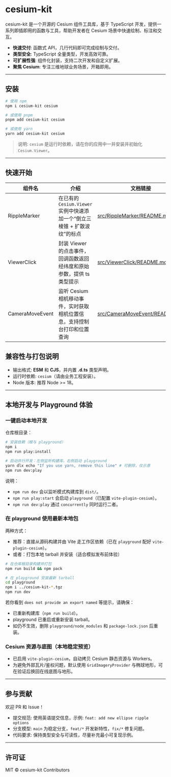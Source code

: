 # cesium-kit

cesium-kit 是一个开源的 Cesium 组件工具库，基于 TypeScript 开发，提供一系列即插即用的函数与工具，帮助开发者在 Cesium 场景中快速绘制、标注和交互。

- **快速交付**: 函数式 API，几行代码即可完成绘制与交付。
- **类型安全**: TypeScript 全量类型，开发高效可靠。
- **可扩展性强**: 组件化封装，支持二次开发和自定义扩展。
- **聚焦 Cesium**: 专注三维地球业务场景，开箱即用。

---

## 安装

```bash
# 使用 npm
npm i cesium-kit cesium

# 或使用 pnpm
pnpm add cesium-kit cesium

# 或使用 yarn
yarn add cesium-kit cesium
```

> 说明: `cesium` 是运行时依赖，请在你的应用中一并安装并初始化 `Cesium.Viewer`。

---

## 快速开始

| 组件名          | 介绍                                                                     | 文档链接                                                       |
| --------------- | ------------------------------------------------------------------------ | -------------------------------------------------------------- |
| RippleMarker    | 在已有的 `Cesium.Viewer` 实例中快速添加一个“倒立三棱锥 + 扩散波纹”的标点 | [src/RippleMarker/README.md](src/RippleMarker/README.md)       |
| ViewerClick     | 封装 Viewer 的点击事件，回调函数返回经纬度和原始参数，提供 ts 类型提示   | [src/ViewerClick/README.md](src/ViewerClick/README.md)         |
| CameraMoveEvent | 监听 Cesium 相机移动事件，实时获取相机位置信息，支持控制台打印和位置查询 | [src/CameraMoveEvent/README.md](src/CameraMoveEvent/README.md) |

## 兼容性与打包说明

- 输出格式: **ESM** 和 **CJS**，并内置 **.d.ts** 类型声明。
- 运行时依赖: `cesium`（请由业务工程安装）。
- Node 版本: 推荐 Node >= 18。

---

## 本地开发与 Playground 体验

### 一键启动本地开发

仓库根目录：

```bash
# 安装依赖（根与 playground）
npm i
npm run play:install

# 启动并行开发：左侧监听构建库，右侧启动 playground
yarn dlx echo "If you use yarn, remove this line" # 可删除，仅示意
npm run dev:play
```

说明：

- `npm run dev` 会以监听模式构建库到 `dist/`。
- `npm run play:start` 会启动 `playground`（已配置 `vite-plugin-cesium`）。
- `npm run dev:play` 通过 `concurrently` 同时运行二者。

### 在 playground 使用最新本地包

两种方式：

- 推荐：直接从源码构建并由 Vite 走工作区依赖（已在 `playground` 配好 `vite-plugin-cesium`）。
- 或者：打包本地 tarball 并安装（适合模拟发布前体验）

```bash
# 在仓库根目录构建并打包
npm run build && npm pack

# 在 playground 安装最新 tarball
cd playground
npm i ../cesium-kit-*.tgz
npm run dev
```

若你看到 `does not provide an export named` 等提示，请确保：

- 已重新构建库（`npm run build`）。
- playground 已重启或重新安装 tarball。
- 如仍不生效，删除 `playground/node_modules` 和 `package-lock.json` 后重装。

### Cesium 资源与底图（本地稳定预览）

- 已启用 `vite-plugin-cesium`，自动拷贝 Cesium 静态资源与 Workers。
- 为避免外部瓦片/鉴权问题，默认使用 `GridImageryProvider` 与椭球地形，可在验证后换回在线底图与地形。

---

## 参与贡献

欢迎 PR 和 Issue！

- 提交规范: 使用英语提交信息，示例: `feat: add new ellipse ripple options`
- 分支模型: `main` 为稳定分支，`feat/*` 开发新特性，`fix/*` 修复问题。
- 代码要求: 保持类型安全与可读性，尽量补充最小可复现示例。

---

## 许可证

MIT © cesium-kit Contributors
